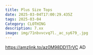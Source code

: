 ```yaml
---
title: Plus Size Tops
date: 2025-03-04T17:00:29.435Z
tags: 2025-03-04
Category: CLOTHING
description: 7.xx
image: img/71nbvvcvq7l._ac_sy679_.jpg
---
```

https://amzlink.to/az0M98DD1TrVC
AD